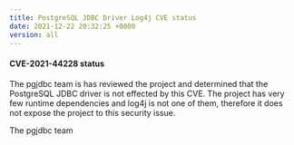 ```yaml
---
title: PostgreSQL JDBC Driver Log4j CVE status
date: 2021-12-22 20:32:25 +0000
version: all
---
```


#### CVE-2021-44228 status

The pgjdbc team is has reviewed the project and determined that the PostgreSQL JDBC driver is not effected by this CVE.
The project has very few runtime dependencies and log4j is not one of them, therefore it does not expose the project to
this security issue.

The pgjdbc team
